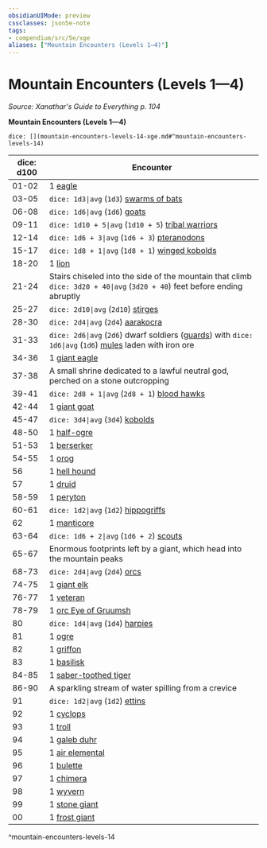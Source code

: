 ```yaml
---
obsidianUIMode: preview
cssclasses: json5e-note
tags:
- compendium/src/5e/xge
aliases: ["Mountain Encounters (Levels 1—4)"]
---
```

# Mountain Encounters (Levels 1—4)
*Source: Xanathar's Guide to Everything p. 104* 

**Mountain Encounters (Levels 1—4)**

`dice: [](mountain-encounters-levels-14-xge.md#^mountain-encounters-levels-14)`

| dice: d100 | Encounter |
|------------|-----------|
| 01-02 | 1 [eagle](compendium/bestiary/beast/eagle.md) |
| 03-05 | `dice: 1d3\|avg` (`1d3`) [swarms of bats](compendium/bestiary/beast/swarm-of-bats.md) |
| 06-08 | `dice: 1d6\|avg` (`1d6`) [goats](compendium/bestiary/beast/goat.md) |
| 09-11 | `dice: 1d10 + 5\|avg` (`1d10 + 5`) [tribal warriors](compendium/bestiary/humanoid/tribal-warrior.md) |
| 12-14 | `dice: 1d6 + 3\|avg` (`1d6 + 3`) [pteranodons](compendium/bestiary/beast/pteranodon.md) |
| 15-17 | `dice: 1d8 + 1\|avg` (`1d8 + 1`) [winged kobolds](compendium/bestiary/humanoid/winged-kobold.md) |
| 18-20 | 1 [lion](compendium/bestiary/beast/lion.md) |
| 21-24 | Stairs chiseled into the side of the mountain that climb `dice: 3d20 + 40\|avg` (`3d20 + 40`) feet before ending abruptly |
| 25-27 | `dice: 2d10\|avg` (`2d10`) [stirges](compendium/bestiary/beast/stirge.md) |
| 28-30 | `dice: 2d4\|avg` (`2d4`) [aarakocra](compendium/bestiary/humanoid/aarakocra.md) |
| 31-33 | `dice: 2d6\|avg` (`2d6`) dwarf soldiers ([guards](compendium/bestiary/humanoid/guard.md)) with `dice: 1d6\|avg` (`1d6`) [mules](compendium/bestiary/beast/mule.md) laden with iron ore |
| 34-36 | 1 [giant eagle](compendium/bestiary/beast/giant-eagle.md) |
| 37-38 | A small shrine dedicated to a lawful neutral god, perched on a stone outcropping |
| 39-41 | `dice: 2d8 + 1\|avg` (`2d8 + 1`) [blood hawks](compendium/bestiary/beast/blood-hawk.md) |
| 42-44 | 1 [giant goat](compendium/bestiary/beast/giant-goat.md) |
| 45-47 | `dice: 3d4\|avg` (`3d4`) [kobolds](compendium/bestiary/humanoid/kobold.md) |
| 48-50 | 1 [half-ogre](compendium/bestiary/giant/half-ogre-ogrillon.md) |
| 51-53 | 1 [berserker](compendium/bestiary/humanoid/berserker.md) |
| 54-55 | 1 [orog](compendium/bestiary/humanoid/orog.md) |
| 56 | 1 [hell hound](compendium/bestiary/fiend/hell-hound.md) |
| 57 | 1 [druid](compendium/bestiary/humanoid/druid.md) |
| 58-59 | 1 [peryton](compendium/bestiary/monstrosity/peryton.md) |
| 60-61 | `dice: 1d2\|avg` (`1d2`) [hippogriffs](compendium/bestiary/monstrosity/hippogriff.md) |
| 62 | 1 [manticore](compendium/bestiary/monstrosity/manticore.md) |
| 63-64 | `dice: 1d6 + 2\|avg` (`1d6 + 2`) [scouts](compendium/bestiary/humanoid/scout.md) |
| 65-67 | Enormous footprints left by a giant, which head into the mountain peaks |
| 68-73 | `dice: 2d4\|avg` (`2d4`) [orcs](compendium/bestiary/humanoid/orc.md) |
| 74-75 | 1 [giant elk](compendium/bestiary/beast/giant-elk.md) |
| 76-77 | 1 [veteran](compendium/bestiary/humanoid/veteran.md) |
| 78-79 | 1 [orc Eye of Gruumsh](compendium/bestiary/humanoid/orc-eye-of-gruumsh.md) |
| 80 | `dice: 1d4\|avg` (`1d4`) [harpies](compendium/bestiary/monstrosity/harpy.md) |
| 81 | 1 [ogre](compendium/bestiary/giant/ogre.md) |
| 82 | 1 [griffon](compendium/bestiary/monstrosity/griffon.md) |
| 83 | 1 [basilisk](compendium/bestiary/monstrosity/basilisk.md) |
| 84-85 | 1 [saber-toothed tiger](compendium/bestiary/beast/saber-toothed-tiger.md) |
| 86-90 | A sparkling stream of water spilling from a crevice |
| 91 | `dice: 1d2\|avg` (`1d2`) [ettins](compendium/bestiary/giant/ettin.md) |
| 92 | 1 [cyclops](compendium/bestiary/giant/cyclops.md) |
| 93 | 1 [troll](compendium/bestiary/giant/troll.md) |
| 94 | 1 [galeb duhr](compendium/bestiary/elemental/galeb-duhr.md) |
| 95 | 1 [air elemental](compendium/bestiary/elemental/air-elemental.md) |
| 96 | 1 [bulette](compendium/bestiary/monstrosity/bulette.md) |
| 97 | 1 [chimera](compendium/bestiary/monstrosity/chimera.md) |
| 98 | 1 [wyvern](compendium/bestiary/dragon/wyvern.md) |
| 99 | 1 [stone giant](compendium/bestiary/giant/stone-giant.md) |
| 00 | 1 [frost giant](compendium/bestiary/giant/frost-giant.md) |
^mountain-encounters-levels-14